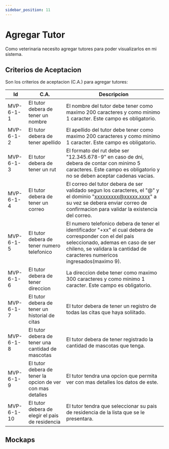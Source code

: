 ```yaml
---
sidebar_position: 11
---
```


# Agregar Tutor

Como veterinaria necesito agregar tutores para poder visualizarlos en mi sistema.

<!-- En la siguiente imagen reprecenta el flujo general de la historia de usuario:
![Task Flow de Gestionar citas](/img/gestionar_citas/agregar_cita/agregar_cita_diagrama.svg) -->

## Criterios de Aceptacion
Son los criterios de aceptacion (C.A.) para agregar tutores:

| Id | C.A. | Descripcion | 
|-------------------- | -------- | -------- | 
| MVP-6-1-1 | El tutor debera de tener un nombre | El nombre del tutor debe tener como maximo 200 caracteres y como minimo 1 caracter. Este campo es obligatorio. |
| MVP-6-1-2 | El tutor debera de tener apellido | El apellido del tutor debe tener como maximo 200 caracteres y como minimo 1 caracter. Este campo es obligatorio. |
| MVP-6-1-3 | El tutor debera de tener un rut | El formato del rut debe ser "12.345.678-9" en caso de dni, debera de contar con minimo 5 caracteres. Este campo es obligatorio y no se deben aceptar cadenas vacias. |
| MVP-6-1-4 | El tutor debera de tener un correo | El correo del tutor debera de ser validado segun los caracteres, el "@" y el dominio "xxxxxxxxx@xxxxx.xxxx" a su vez se debera enviar correo de confirmacion para validar la existencia del correo. |
| MVP-6-1-5 | El tutor debera de tener numero telefonico | El numero telefonico debera de tener el identificador "+xx" el cual debera de corresponder con el del pais seleccionado, ademas en caso de ser chileno, se validara la cantidad de caracteres numericos ingresados(maximo 9). |
| MVP-6-1-6 | El tutor debera de tener direccion | La direccion debe tener como maximo 300 caracteres y como minimo 1 caracter. Este campo es obligatorio. |
| MVP-6-1-7 | El tutor debera de tener un historial de citas | El tutor debera de tener un registro de todas las citas que haya soliitado. |
| MVP-6-1-8 | El tutor debera de tener una cantidad de mascotas | El tutor debera de tener registrado la cantidad de mascotas que tenga. |
| MVP-6-1-9 | El tutor debera de tener la opcion de ver con mas detalles | El tutor tendra una opcion que permita ver con mas detalles los datos de este. |
| MVP-6-1-10 | El tutor debera de elegir el pais de residencia | El tutor tendra que seleccionar su pais de residencia de la lista que se le presentara. |


## Mockaps

<!-- ### Agregar sin error
![Mockap de Gestionar citas general](/img/gestionar_citas/agregar_cita/agregar_cita_mockap.svg)

### Agregar con marca de error
![Mockap de Gestionar citas tabla](/img/gestionar_citas/agregar_cita/agregar_cita_error_mockap.svg) -->